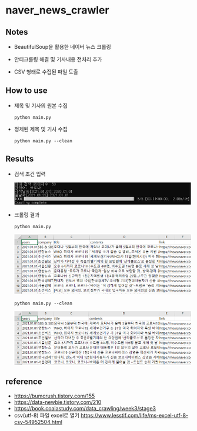 # naver_news_crawler

## Notes
- BeautifulSoup을 활용한 네이버 뉴스 크롤링

- 안티크롤링 해결 및 기사내용 전처리 추가

- CSV 형태로 수집된 파일 도출
## How to use
- 제목 및 기사의 원본 수집
  ~~~
  python main.py
  ~~~
- 정제된 제목 및 기사 수집
  ~~~
  python main.py --clean
  ~~~
## Results
- 검색 조건 입력

  ![ex_screenshot](./img/cmd_new.PNG)
  
- 크롤링 결과

  ~~~
  python main.py
  ~~~    
  
  ![ex_screenshot](./img/csv1_new.PNG)
  
  ~~~
  python main.py --clean
  ~~~    
  
  ![ex_screenshot](./img/csv2_new.PNG)
  
## reference
- https://bumcrush.tistory.com/155
- https://data-newbie.tistory.com/210
- https://book.coalastudy.com/data_crawling/week3/stage3
- csv(utf-8) 파일 excel로 열기
  https://www.lesstif.com/life/ms-excel-utf-8-csv-54952504.html
